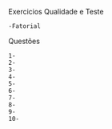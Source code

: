 Exercicios Qualidade e Teste

    -Fatorial
    
Questões 

    1-
    2-
    3-
    4-
    5-
    6-
    7-
    8-
    9-
    10-